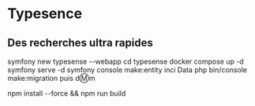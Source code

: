 # Typesence

## Des recherches ultra rapides

symfony new typesense --webapp
cd typesense
docker compose up -d
symfony serve -d
symfony console make:entity inci Data
php bin/console make:migration
 puis d:m:m

npm install --force && npm run build